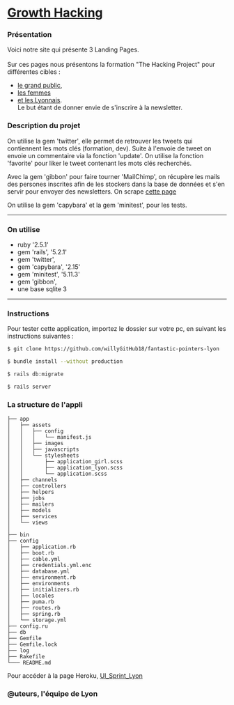 # [Growth Hacking](https://fantastic-pointers.herokuapp.com/)

### Présentation 

Voici notre site qui présente 3 Landing Pages.<br/>  
Sur ces pages nous présentons la formation "The Hacking Project" pour différentes cibles : 
- [le grand public](https://fantastic-pointers.herokuapp.com/), 
- [les femmes](https://fantastic-pointers.herokuapp.com/?role=girl) 
- [et les Lyonnais](https://fantastic-pointers.herokuapp.com/?role=lyon).<br/> 
Le but étant de donner envie de s'inscrire à la newsletter.

### Description du projet 

On utilise la gem 'twitter', elle permet de retrouver les tweets qui contiennent les mots clés (formation, dev). Suite à l'envoie de tweet on envoie un commentaire via la fonction 'update'.
On utilise la fonction 'favorite' pour liker le tweet contenant les mots clés recherchés.<br/>

Avec la gem 'gibbon' pour faire tourner 'MailChimp', on récupère les mails des persones inscrites afin de les stockers dans la base de données et s'en servir pour envoyer des newsletters.
On scrape [cette page](http://www.cci.fr/web/organisation-du-reseau/sites-internet-et-courriels-des-c-r-ci)

On utilise la gem 'capybara' et la gem 'minitest', pour les tests.

------------------------------
### On utilise 

* ruby '2.5.1'
* gem 'rails', '5.2.1'
* gem 'twitter',
* gem 'capybara', '2.15'
* gem 'minitest', '5.11.3'
* gem 'gibbon',
* une base sqlite 3


------------------------------
### Instructions 

Pour tester cette application, importez le dossier sur votre pc, en suivant les instructions suivantes :


```sh
$ git clone https://github.com/willyGitHub18/fantastic-pointers-lyon

$ bundle install --without production

$ rails db:migrate

$ rails server
```
### La structure de l'appli 

```
├── app
│   ├── assets
│   │   ├── config
│   │   │   └── manifest.js
│   │   ├── images
│   │   ├── javascripts
│   │   └── stylesheets
│   │       ├── application_girl.scss
│   │       ├── application_lyon.scss
│   │       └── application.scss
│   ├── channels
│   ├── controllers
│   ├── helpers
│   ├── jobs
│   ├── mailers
│   ├── models
│   ├── services
│   └── views
│
├── bin
├── config
│   ├── application.rb
│   ├── boot.rb
│   ├── cable.yml
│   ├── credentials.yml.enc
│   ├── database.yml
│   ├── environment.rb
│   ├── environments
│   ├── initializers.rb
│   ├── locales
│   ├── puma.rb
│   ├── routes.rb
│   ├── spring.rb
│   └── storage.yml
├── config.ru
├── db
├── Gemfile
├── Gemfile.lock
├── log
├── Rakefile
└─── README.md
```



Pour accéder à la page Heroku, [UI_Sprint_Lyon](https://fantastic-pointers.herokuapp.com/)


### @uteurs, l'équipe de Lyon
